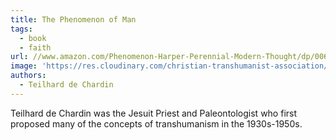 ```yaml
---
title: The Phenomenon of Man
tags:
  - book
  - faith
url: //www.amazon.com/Phenomenon-Harper-Perennial-Modern-Thought/dp/0061632651/ref=as_li_ss_tl?_encoding=UTF8&qid=1554860513&sr=1-1&linkCode=ll1&tag=micahredding-20&linkId=7fb3552e8c29965e208bc43c7424b611&language=en_US
image: 'https://res.cloudinary.com/christian-transhumanist-association/image/upload/v1757363296/books/61ZozurYpvL._SL1360_.jpg'
authors:
  - Teilhard de Chardin
---
```

Teilhard de Chardin was the Jesuit Priest and Paleontologist who first proposed many of the concepts of transhumanism in the 1930s-1950s.
